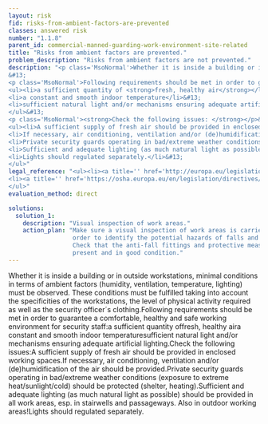 ```yaml
---
layout: risk
fid: risks-from-ambient-factors-are-prevented
classes: answered risk
number: "1.1.8"
parent_id: commercial-manned-guarding-work-environment-site-related
title: "Risks from ambient factors are prevented."
problem_description: "Risks from ambient factors are not prevented."
description: "<p class='MsoNormal'>Whether it is inside a building or in outside workstations, minimal conditions in terms of ambient factors (humidity, ventilation, temperature, lighting) must be observed. These conditions must be fulfilled taking into account the specificities of the workstations, the level of physical activity required as well as the security officer´s clothing.</p>&#13;
&#13;
<p class='MsoNormal'>Following requirements should be met in order to guarantee a comfortable, healthy and safe working environment for security staff:</p>&#13;
<ul><li>a sufficient quantity of <strong>fresh, healthy air</strong></li>&#13;
<li>a constant and smooth indoor temperature</li>&#13;
<li>sufficient natural light and/or mechanisms ensuring adequate artificial lighting.</li>&#13;
</ul>&#13;
<p class='MsoNormal'><strong>Check the following issues: </strong></p>&#13;
<ul><li>A sufficient supply of fresh air should be provided in enclosed working spaces.</li>&#13;
<li>If necessary, air conditioning, ventilation and/or (de)humidification of the air should be provided.</li>&#13;
<li>Private security guards operating in bad/extreme weather conditions (exposure to extreme heat/sunlight/cold) should be protected (shelter, heating).</li>&#13;
<li>Sufficient and adequate lighting (as much natural light as possible) should be provided in all work areas, esp. in stairwells and passageways. Also in outdoor working areas!</li>&#13;
<li>Lights should regulated separately.</li>&#13;
</ul>"
legal_reference: "<ul><li><a title='' href='http://europa.eu/legislation_summaries/employment_and_social_policy/health_hygiene_safety_at_work/c11113_en.htm' rel='nofollow' target='_blank'>89/391/CEE Implementing measures to improve the health and safety of workers (framework directive).</a></li>&#13;
<li><a title='' href='https://osha.europa.eu/en/legislation/directives/workplaces-equipment-signs-personal-protective-equipment/osh-directives/2' rel='nofollow' target='_blank'>89/654/EEC Directive on the minimum safety and health requirements for the workplace</a>.</li>&#13;
</ul>"
evaluation_method: direct

solutions:
  solution_1:
    description: "Visual inspection of work areas."
    action_plan: "Make sure a visual inspection of work areas is carried out in
                  order to identify the potential hazards of falls and slips.
                  Check that the anti-fall fittings and protective measures are
                  present and in good condition."
---
```

Whether it is inside a building or in outside workstations, minimal conditions
in terms of ambient factors (humidity, ventilation, temperature, lighting)
must be observed. These conditions must be fulfilled taking into account the
specificities of the workstations, the level of physical activity required as
well as the security officer´s clothing.Following requirements should be met
in order to guarantee a comfortable, healthy and safe working environment for
security staff:a sufficient quantity offresh, healthy aira constant and smooth
indoor temperaturesufficient natural light and/or mechanisms ensuring adequate
artificial lighting.Check the following issues:A sufficient supply of fresh
air should be provided in enclosed working spaces.If necessary, air
conditioning, ventilation and/or (de)humidification of the air should be
provided.Private security guards operating in bad/extreme weather conditions
(exposure to extreme heat/sunlight/cold) should be protected (shelter,
heating).Sufficient and adequate lighting (as much natural light as possible)
should be provided in all work areas, esp. in stairwells and passageways. Also
in outdoor working areas!Lights should regulated separately.


